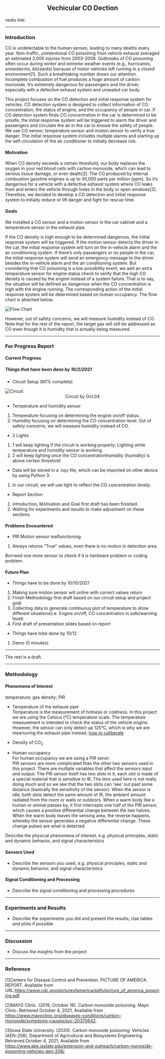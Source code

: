 <script>
  var head = document.getElementsByTagName("header").item(0);
  var p = head.getElementsByTagName("p").item(0);
  p.innerText = "Yijie Zhu, Yuming Zhang, Zheyi Li";
</script>


<h2 style="text-align:center;"> Vechicular CO Dection </h2>
vedio link:

---

### Introduction

CO is undetectable to the human senses, leading to many deaths every year. Non-traffic, unintentional CO poisoning from vehicle exhaust averaged an estimated 2,000 injuries from 2003–2006. Outbreaks of CO poisoning often occur during winter and extreme weather events (e.g., hurricanes, snowstorms, blizzards) because of motor vehicles left running in a closed environment[1]. Such a breathtaking number draws our attention. Incomplete combustion of fuel produces a huge amount of carbon monoxide. It’s extremely dangerous for passengers and the driver, especially with a defective exhaust system and unsealed car body.  
  
This project focuses on the CO detection and initial response system for vehicles. CO detection system is designed to collect information of CO concentration, the status of engine, and the occupancy of people in car. If CO detection system finds CO concentration in the car is determined to be unsafe, the initial response system will be triggered to alarm the driver and passengers and circulate the air in the car to ensure the safety of people. We use CO sensor, temperature sensor and motion sensor to verify a true danger. The initial response system includes multiple alarms and starting up the self-circulation of the air conditioner to initially decrease risk.

#### Motivation

When CO density exceeds a certain threshold, our body replaces the oxygen in your red blood cells with carbon monoxide, which can lead to serious tissue damage, or even death[2]. The CO  produced by internal combustion gasoline engines is up to 30,000 parts per million (ppm). So it’s dangerous for a vehicle with a defective exhaust system where CO leaks from and enters the vehicle through holes in the body or open windows[3]. Therefore, we decided to develop a CO detection and initial response system to initially reduce or lift danger and fight for rescue time. 

#### Goals

We installed a CO sensor and a motion sensor in the car cabinet and a temperature sensor in the exhaust pipe.  
  
If the CO density is high enough to be determined dangerous, the initial response system will be triggered. If the motion sensor detects the driver in the car, the initial response system will turn on the in-vehicle alarm and the air conditioning system. If there’s only passengers or no people in the car, the initial response system will send an emergency message to the driver besides the in-vehicle alarm and the air conditioning system. But considering that CO poisoning is a low possibility event, we add an extra temperature sensor for engine status check to verify that the high CO density is caused by the engine instead of a system failure. That is to say, the situation will be defined as dangerous when the CO concentration is high with the engine running. The corresponding action of the initial response system will be determined based on human occupancy. The flow chart is attached below.  
  
<img src="https://raw.githubusercontent.com/zy963/12740-CO-dect/main/flow%20chart.png" alt="Flow Chart">
  
However, out of safety concerns, we will measure humidity instead of CO. Note that for the rest of the report, the target gas will still be addressed as CO even though it is humidity that is actually being measured.  
  
---

### For Progress Report

#### Current Progress

##### Things that have been done by 10/2/2021
- Circuit Setup (80% complete)  
  
<img src="https://raw.githubusercontent.com/zy963/12740-CO-dect/main/circuit_1004.jpg" alt="Circuit">
<div align="center">Circuit by Oct.04</div> 
  
  
- Temperature and humidity sensor  
1. Temperature focusing on determining the engine on/off status.  
1. Humidity focusing on determining the CO concentration level: Out of safety concerns, we will measure humidity instead of CO.
  
- 2 Lights  
1. 1 will keep lighting if the circuit is working properly: Lighting while temperature and humidity sensor is working.  
1. 2 will keep lighting once the CO concentrationhumidity (humidity) is above certain threshold.  
  
- Data will be stored in a .npy file, which can be imported on other device by using Python 3.
1. In our circuit, we will use light to reflect the CO concentration timely.  
  
- Report Section  
1. Introduction, Motivation and Goal first draft has been finished.  
1. Waiting for experiments and results to make adjustment on these sections.   
  
#### Problems Encountered

- PIR Motion sensor malfunctioning  
1. Always returns "True" values, even there is no motion in detection area.  

  Borrwed one more sensor to check if it is hardware problem or coding problem.  
  
#### Future Plan

- Things have to be done by 10/10/2021  
1. Making sure motion sensor will online with correct values return
1. Finish Methodology first draft based on our circuit setup and project goal
1. Collecting data to generate continuous plot of temperature to show different situations(i.e. Engine on/off, CO concentration in safe/warning level)
1. First draft of presentation slides based on report
- Things have tobe done by 10/12
1. Demo (5 minutes)
  
---
The rest is a draft. 

---

### Methodology

#### Phenomena of Interest
temperature; gas density; PIR

- Temperature of the exhaust pipe<br />
Temperature is the measurement of hotness or coldness. In this project we are using the Celsius (°C) temperature scale. The temperature measurement is intended to check the status of the vehicle engine. However, the sensor can only detect up 125°C, which is why we are mearsuring the exhaust pipe instead.
<u> how to caliberate </u>

- Density of CO<sub>2</sub>

- Human occupancy<br />
For human occupancy we are using a PIR senor.<br /> 
PIR sensors are more complicated than the other two sensors used in this project. There are multiple variables that affect the sensors input and output. The PIR sensor itself has two slots in it, each slot is made of a special material that is sensitive to IR. The lens used here is not really doing much and so we see that the two slots can 'see' out past some distance (basically the sensitivity of the sensor). When the sensor is idle, both slots detect the same amount of IR, the ambient amount radiated from the room or walls or outdoors. When a warm body like a human or animal passes by, it first intercepts one half of the PIR sensor, which causes a positive differential change between the two halves. When the warm body leaves the sensing area, the reverse happens, whereby the sensor generates a negative differential change. These change pulses are what is detected.

Describe the physical phenomena of interest, e.g. physical principles, static and dynamic behavior, and signal characteristics

#### Sensors Used

- Describe the sensors you used, e.g. physical principles, static and dynamic behavior, and signal characteristics

#### Signal Conditioning and Processing

- Describe the signal conditioning and processing procedures

---

### Experiments and Results

- Describe the experiments you did and present the results; Use tables and plots if possible

---

### Discussion

- Discuss the insights from the project

---

### Reference
[1]Centers for Disease Control and Prevention. PICTURE OF AMERICA REPORT. Available from URL:https://www.cdc.gov/pictureofamerica/pdfs/picture_of_america_poisoning.pdf.  
  
[2]MAYO Clinic. (2019, October 16). Carbon monoxide poisoning. Mayo Clinic. Retrieved October 4, 2021, Available from https://www.mayoclinic.org/diseases-conditions/carbon-monoxide/symptoms-causes/syc-20370642.   
  
[3]Iowa State University. (2020). Carbon monoxide poisoning: Vehicles (AEN-208). Department of Agricultural and Biosystems Engineering. Retrieved October 4, 2021, Available from https://www.abe.iastate.edu/extension-and-outreach/carbon-monoxide-poisoning-vehicles-aen-208/.   
